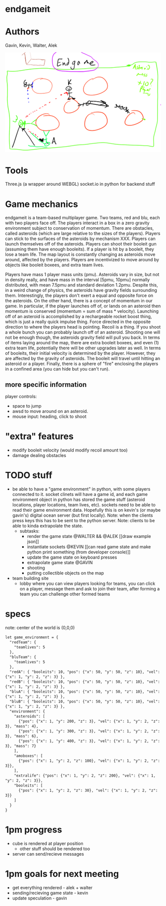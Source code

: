 # endgameit

# Authors
Gavin, Kevin, Walter, Alek

![endgame.png](endgame.png)

# Tools
Three.js (a wrapper around WEBGL)
socket.io in python for backend stuff

# Game mechanics
endgameit is a team-based multiplayer game. Two teams, red and blu, each with two players face off.
The players interact in a box in a zero gravity environment subject to conservation of momentum.
There are obstacles, called asteroids (which are large relative to the sizes of the players).
Players can stick to the surfaces of the asteroids by mechanism XXX.
Players can launch themselves off of the asteroids.
Players can shoot their booleit gun (assuming them have enough booleits).
If a player is hit by a booleit, they lose a team life.
The map layout is constantly changing as asteroids move around, affected by the players.
Players are incentivized to move around by objects like booleit boxees, and extra team lives.

Players have mass 1 player mass units (pmu).
Asteroids vary in size, but not in density really, and have mass in the
interval [5pmu, 10pmu] normally distributed, with mean 7.5pmu and standard
deviation 1.2pmu.
Despite this, in a weird change of physics, the asteroids have gravity fields surrounding them.
Interestingly, the players don't exert a equal and opposite force on the asteroids.
On the other hand, there is a concept of momentum in our game. In particular,
if the player launches off of, or lands on an asteroid then momentum is
conserved (momentum = sum of mass * velocity).
Launching off of an asteroid is accomplished by a rechargeable rocket boost
thing, which is just a really quick impulse thing. Force directed in the
opposite direction to where the players head is pointing.
Recoil is a thing. If you shoot a whole bunch you can probably launch off of an
asteroid. Shooting one will not be enough though, the asteroids gravity field
will pull you back.
In terms of items laying around the map, there are extra booleit boxees, and
even (1) extra team life, potentially there will be other upgrades later as well.
In terms of booleits, their initial velocity is determined by the player.
However, they are affected by the gravity of asteroids. The booleit will travel
until hitting an asteroid or a player.
Finally, there is a sphere of "fire" enclosing the players in a confined area
(you can hide but you can't run).

## more specific information
player controls:
- space to jump
- awsd to move around on an asteroid.
- mouse input: heading, click to shoot

# "extra" features
- modify booleit velocity (would modify recoil amount too)
- damage dealing obstacles

# TODO stuff

- be able to have a "game environment" in python, with some players connected to it. socket clinets will have a game id, and each game environment object in python has stored the game stuff (asteroid locations, player locations, team lives, etc). sockets need to be able to read their game environment data. Hopefully this is on kevin's (or maybe gavin's) digital ocean server (but first locally). Note: when the clients press keys this has to be sent to the python server. Note: clients to be able to kinda extrapolate the state.
  - subtasks:
    - render the game state @WALTER && @ALEK [[draw example json]]
    - instantiate sockets @KEVIN [[can read game state and make python print something (from developer console)]]
    - update the game state on keyboard presses
    - extrapolate game state @GAVIN
    - shooting
    - putting collectible objects on the map
- team building site
  - lobby where you can view players looking for teams, you can click on a player, message them and ask to join their team, after forming a team you can challenge other formed teams


# specs
note: center of the world is (0,0,0)

```
let game_environment = {
  "redTeam": {
    "teamlives": 5
  },
  "bluTeam": {
    "teamlives": 5
  },
  "redA": { "booleits": 10, "pos": {"x": 50, "y": 50, "z": 10}, "vel": {"x": 1, "y": 2, "z": 3} },
  "redB": { "booleits": 10, "pos": {"x": 50, "y": 50, "z": 10}, "vel": {"x": 1, "y": 2, "z": 3} },
  "bluA": { "booleits": 10, "pos": {"x": 50, "y": 50, "z": 10}, "vel": {"x": 1, "y": 2, "z": 3} },
  "bluB": { "booleits": 10, "pos": {"x": 50, "y": 50, "z": 10}, "vel": {"x": 1, "y": 2, "z": 3} },
  "environment": {
    "asteroids": [
      {"pos": {"x": 1, "y": 200, "z": 3}, "vel": {"x": 1, "y": 2, "z": 3}, "mass": 4},
      {"pos": {"x": 1, "y": 300, "z": 3}, "vel": {"x": 1, "y": 2, "z": 3}, "mass": 6},
      {"pos": {"x": 1, "y": 400, "z": 3}, "vel": {"x": 1, "y": 2, "z": 3}, "mass": 7}
    ],
    "amoboxes": [
      {"pos": {"x": 1, "y": 2, "z": 100}, "vel": {"x": 1, "y": 2, "z": 3}},
    ],
    "extralife": {"pos": {"x": 1, "y": 2, "z": 200}, "vel": {"x": 1, "y": 2, "z": 3}},
    "booleits": [
      {"pos": {"x": 1, "y": 2, "z": 30}, "vel": {"x": 1, "y": 2, "z": 3}}
    ]
  }
}
```

# 1pm progress
- cube is rendered at player position
  - other stuff should be rendered too
- server can send/recieve messages

# 1pm goals for next meeting
- get everything rendered - alek + walter
- sending/recieving game state - kevin
- update speculation - gavin



